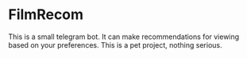 # FilmRecom
This is a small telegram bot. It can make recommendations for viewing based on your preferences. This is a pet project, nothing serious.
